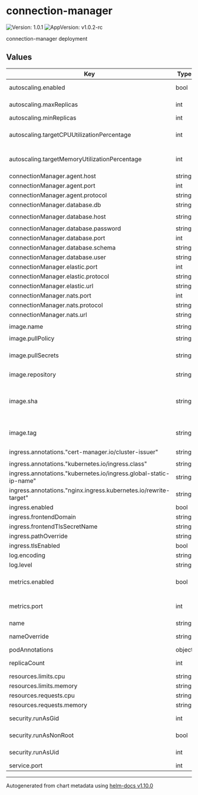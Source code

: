 # connection-manager

![Version: 1.0.1](https://img.shields.io/badge/Version-1.0.1-informational?style=flat-square) ![AppVersion: v1.0.2-rc](https://img.shields.io/badge/AppVersion-v1.0.2--rc-informational?style=flat-square)

connection-manager deployment

## Values

| Key | Type | Default | Description |
|-----|------|---------|-------------|
| autoscaling.enabled | bool | `false` | Enable autoscaling |
| autoscaling.maxReplicas | int | `3` | Maximum replicas |
| autoscaling.minReplicas | int | `1` | Minimum replicas |
| autoscaling.targetCPUUtilizationPercentage | int | `70` | CPU target for autoscaling trigger |
| autoscaling.targetMemoryUtilizationPercentage | int | `70` | Memory target for autoscaling trigger |
| connectionManager.agent.host | string | `"ssi-abstraction"` |  |
| connectionManager.agent.port | int | `3010` |  |
| connectionManager.agent.protocol | string | `"http"` |  |
| connectionManager.database.db | string | `"ocm_connection_manager"` |  |
| connectionManager.database.host | string | `"postgresql-postgresql-ha-postgresql.infra"` |  |
| connectionManager.database.password | string | `"ocm_connection_manager"` |  |
| connectionManager.database.port | int | `5432` |  |
| connectionManager.database.schema | string | `"connection"` |  |
| connectionManager.database.user | string | `"ocm_connection_manager"` |  |
| connectionManager.elastic.port | int | `9200` |  |
| connectionManager.elastic.protocol | string | `"http"` |  |
| connectionManager.elastic.url | string | `"elasticsearch"` |  |
| connectionManager.nats.port | int | `4222` |  |
| connectionManager.nats.protocol | string | `"nats"` |  |
| connectionManager.nats.url | string | `"nats"` |  |
| image.name | string | `"gaiax/connection-manager"` | Image name |
| image.pullPolicy | string | `"IfNotPresent"` | Image pull policy |
| image.pullSecrets | string | `"deployment-key-light"` | Image pull secret when internal image is used |
| image.repository | string | `"eu.gcr.io/vrgn-infra-prj"` |  |
| image.sha | string | `""` | Image sha, usually generated by the CI Uses image.tag if empty |
| image.tag | string | `""` | Image tag Uses .Chart.AppVersion if empty |
| ingress.annotations."cert-manager.io/cluster-issuer" | string | `"letsencrypt-production-http"` |  |
| ingress.annotations."kubernetes.io/ingress.class" | string | `"nginx"` |  |
| ingress.annotations."kubernetes.io/ingress.global-static-ip-name" | string | `"dev-light-public"` |  |
| ingress.annotations."nginx.ingress.kubernetes.io/rewrite-target" | string | `"/$2"` |  |
| ingress.enabled | bool | `true` |  |
| ingress.frontendDomain | string | `"gaiax.vereign.com"` |  |
| ingress.frontendTlsSecretName | string | `"cert-manager-tls"` |  |
| ingress.pathOverride | string | `""` |  |
| ingress.tlsEnabled | bool | `true` |  |
| log.encoding | string | `"json"` |  |
| log.level | string | `"INFO"` |  |
| metrics.enabled | bool | `true` | Enable prometheus metrics |
| metrics.port | int | `2112` | Port for prometheus metrics |
| name | string | `"connection-manager"` | Application name |
| nameOverride | string | `""` | Ovverwrites application name |
| podAnnotations | object | `{}` |  |
| replicaCount | int | `1` | Default number of instances to start  |
| resources.limits.cpu | string | `"150m"` |  |
| resources.limits.memory | string | `"128Mi"` |  |
| resources.requests.cpu | string | `"25m"` |  |
| resources.requests.memory | string | `"64Mi"` |  |
| security.runAsGid | int | `0` | Group used by the apps |
| security.runAsNonRoot | bool | `false` | by default, apps run as non-root |
| security.runAsUid | int | `0` | User used by the apps |
| service.port | int | `3003` |  |

----------------------------------------------
Autogenerated from chart metadata using [helm-docs v1.10.0](https://github.com/norwoodj/helm-docs/releases/v1.10.0)
